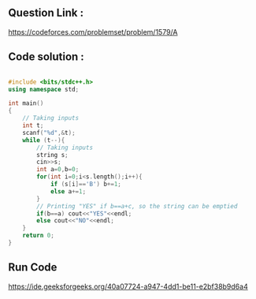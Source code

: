 ## Question Link :

https://codeforces.com/problemset/problem/1579/A

## Code solution :

```cpp

#include <bits/stdc++.h>
using namespace std;

int main()
{
    // Taking inputs
    int t;
    scanf("%d",&t);
    while (t--){
        // Taking inputs
        string s;
        cin>>s;
        int a=0,b=0;
        for(int i=0;i<s.length();i++){
            if (s[i]=='B') b+=1;
            else a+=1;
        }
        // Printing "YES" if b==a+c, so the string can be emptied
        if(b==a) cout<<"YES"<<endl;
        else cout<<"NO"<<endl;
    }
    return 0;
}

```
## Run Code
https://ide.geeksforgeeks.org/40a07724-a947-4dd1-be11-e2bf38b9d6a4